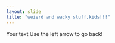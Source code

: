```yaml
---
layout: slide
title: "weierd and wacky stuff,kids!!!"
---
```

Your text
Use the left arrow to go back!
